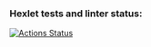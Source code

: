 ### Hexlet tests and linter status:
[![Actions Status](https://github.com/deputatov/layout-designer-project-lvl1/workflows/hexlet-check/badge.svg)](https://github.com/deputatov/layout-designer-project-lvl1/actions)